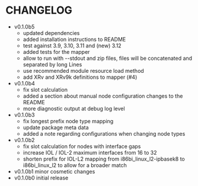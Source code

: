 # CHANGELOG

- v0.1.0b5
  - updated dependencies
  - added installation instructions to README
  - test against 3.9, 3.10, 3.11 and (new) 3.12
  - added tests for the mapper
  - allow to run with --stdout and zip files, files will be concatenated
    and separated by long Lines
  - use recommended module resource load method
  - add XRv and XRv9k definitions to mapper (#4)
- v0.1.0b4
  - fix slot calculation
  - added a section about manual node configuration changes to the README
  - more diagnostic output at debug log level
- v0.1.0b3
  - fix longest prefix node type mapping
  - update package meta data
  - added a note regarding configurations when changing node types
- v0.1.0b2
  - fix slot calculation for nodes with interface gaps
  - increase IOL / IOL-2 maximum interfaces from 16 to 32
  - shorten prefix for IOL-L2 mapping from i86bi_linux_l2-ipbasek8 to
    i86bi_linux_l2 to allow for a broader match
- v0.1.0b1 minor cosmetic changes
- v0.1.0b0 initial release
